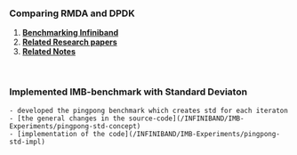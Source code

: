### Comparing RMDA and DPDK

1. **[Benchmarking Infiniband](INFINIBAND)**
2. **[Related Research papers](MPI-PAPERS)**
3. **[Related Notes](NOTES)**

<br>

### Implemented IMB-benchmark with Standard Deviaton
    - developed the pingpong benchmark which creates std for each iteraton
    - [the general changes in the source-code](/INFINIBAND/IMB-Experiments/pingpong-std-concept)
    - [implementation of the code](/INFINIBAND/IMB-Experiments/pingpong-std-impl)
